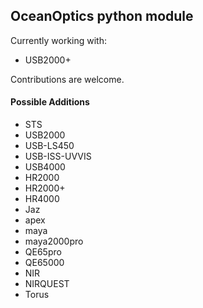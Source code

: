 
## OceanOptics python module

Currently working with:

* USB2000+

Contributions are welcome.


#### Possible Additions

* STS
* USB2000
* USB-LS450
* USB-ISS-UVVIS
* USB4000
* HR2000
* HR2000+
* HR4000
* Jaz
* apex
* maya
* maya2000pro
* QE65pro
* QE65000 
* NIR 
* NIRQUEST
* Torus

